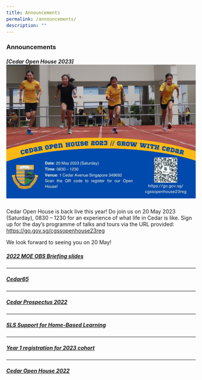 ```yaml
---
title: Announcements
permalink: /announcements/
description: ""
---
```

### Announcements

##### [Cedar Open House 2023]![](/images/motd%20-%20corporate%20style.jpg)
Cedar Open House is back live this year! Do join us on 20 May 2023 (Saturday), 0830 – 1230 for an experience of what life in Cedar is like. Sign up for the day’s programme of talks and tours via the URL provided: https://go.gov.sg/cgssopenhouse23reg 

We look forward to seeing you on 20 May!


##### [2022 MOE OBS Briefing slides](/files/obs.pdf)

* * *
##### [Cedar65](https://sites.google.com/moe.edu.sg/cedar65)

* * *
##### [Cedar Prospectus 2022](/files/Cedar%20Prospectus%202022_update%2028Apr.pdf)
* * *

##### [SLS Support for Home-Based Learning](https://moe-cedargirlssec-staging.netlify.app/contact-us/sls-support-hbl/)

* * *

##### [Year 1 registration for 2023 cohort](https://moe-cedargirlssec-staging.netlify.app/admissions/year-1-registration-exercise-2023/)
* * *

##### [Cedar Open House 2022](https://sites.google.com/moe.edu.sg/cedar-open-house-2022)